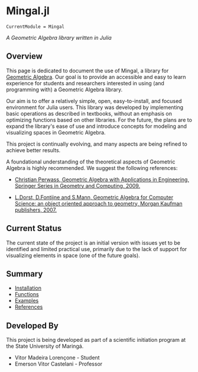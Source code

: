 # Mingal.jl

```@meta
CurrentModule = Mingal
```

*A Geometric Algebra library written in Julia*

## Overview

This page is dedicated to document the use of Mingal, a library for [Geometric Algebra](https://en.wikipedia.org/wiki/Geometric_algebra). Our goal is to provide an accessible and easy to learn experience for students and researchers interested in using (and programming with) a Geometric Algebra library.

Our aim is to offer a relatively simple, open, easy-to-install, and focused environment for Julia users. This library was developed by implementing basic operations as described in textbooks, without an emphasis on optimizing functions based on other libraries. For the future, the plans are to expand the library's ease of use and introduce concepts for modeling and visualizing spaces in Geometric Algebra.

This project is continually evolving, and many aspects are being refined to achieve better results.

A foundational understanding of the theoretical aspects of Geometric Algebra is highly recommended. We suggest the following references:

- [Christian Perwass, Geometric Algebra with Applications in Engineering, Springer Series in Geometry and Computing, 2009.](https://link.springer.com/book/10.1007/978-3-540-89068-3)

- [L.Dorst, D.Fontijne and S.Mann, Geometric Algebra for Computer Science: an object oriented approach to geometry, Morgan Kaufman publishers, 2007.](https://dl.acm.org/doi/10.5555/1209563)

## Current Status

The current state of the project is an initial version with issues yet to be identified and limited practical use, primarily due to the lack of support for visualizing elements in space (one of the future goals).

## Summary

- [Installation](install.md)
- [Functions](functions.md)
- [Examples](examples.md)
- [References](references.md)

## Developed By

This project is being developed as part of a scientific initiation program at the State University of Maringá.

- Vitor Madeira Lorençone - Student
- Emerson Vitor Castelani - Professor